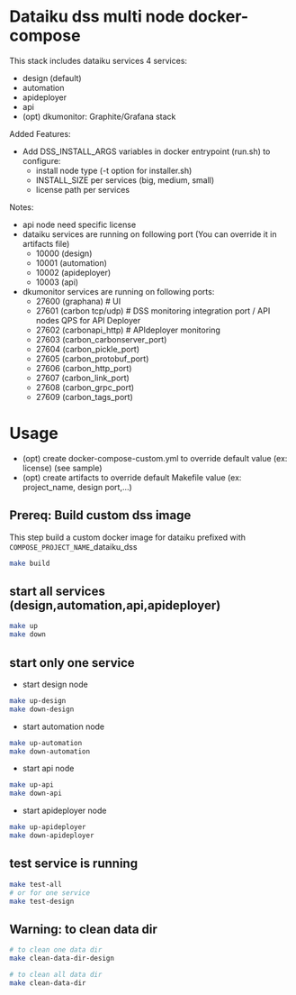 # Dataiku dss multi node docker-compose

This stack includes dataiku services
4 services:
* design (default)
* automation
* apideployer
* api
* (opt) dkumonitor: Graphite/Grafana stack

Added Features:
* Add DSS_INSTALL_ARGS variables in docker entrypoint (run.sh) to configure:
  + install node type (-t option for installer.sh)
  + INSTALL_SIZE per services (big, medium, small)
  + license path per services

Notes:
 * api node need specific license
 * dataiku services are running on following port (You can override it in artifacts file)
   - 10000 (design)
   - 10001 (automation)
   - 10002 (apideployer)
   - 10003 (api)
 * dkumonitor services are running on following ports:
   - 27600 (graphana) # UI
   - 27601 (carbon tcp/udp) # DSS monitoring integration port / API nodes QPS for API Deployer
   - 27602 (carbonapi_http) # APIdeployer monitoring
   - 27603 (carbon_carbonserver_port)
   - 27604 (carbon_pickle_port)
   - 27605 (carbon_protobuf_port)
   - 27606 (carbon_http_port)
   - 27607 (carbon_link_port)
   - 27608 (carbon_grpc_port)
   - 27609 (carbon_tags_port)

# Usage

* (opt) create docker-compose-custom.yml to override default value (ex: license) (see sample)
* (opt) create artifacts to override default Makefile value (ex: project_name, design port,...)

## Prereq: Build custom dss image
This step build a custom docker image for dataiku prefixed with `COMPOSE_PROJECT_NAME`_dataiku_dss

```bash
make build
```

## start all services (design,automation,api,apideployer)
```bash
make up
make down
```

## start only one service
* start design node
```bash
make up-design
make down-design
```
* start automation node
```bash
make up-automation
make down-automation
```
* start api node
```bash
make up-api
make down-api
```
* start apideployer node
```bash
make up-apideployer
make down-apideployer
```

## test service is running

```bash
make test-all
# or for one service
make test-design
```

## Warning: to clean data dir
```bash
# to clean one data dir
make clean-data-dir-design
```

```bash
# to clean all data dir
make clean-data-dir
```
